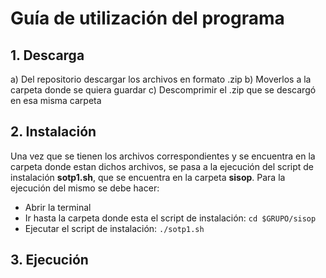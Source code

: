 # Guía de utilización del programa

## 1. Descarga
  a) Del repositorio descargar los archivos en formato .zip
  b) Moverlos a la carpeta donde se quiera guardar
  c) Descomprimir el .zip que se descargó en esa misma carpeta
  
## 2. Instalación
  Una vez que se tienen los archivos correspondientes y se encuentra en la carpeta donde estan dichos archivos, 
  se pasa a la ejecución del script de instalación **sotp1.sh**, que se encuentra en la carpeta **sisop**. Para
  la ejecución del mismo se debe hacer:

  - Abrir la terminal
  - Ir hasta la carpeta donde esta el script de instalación: 
      `cd $GRUPO/sisop`
  - Ejecutar el script de instalación:
      `./sotp1.sh`
          
## 3. Ejecución

